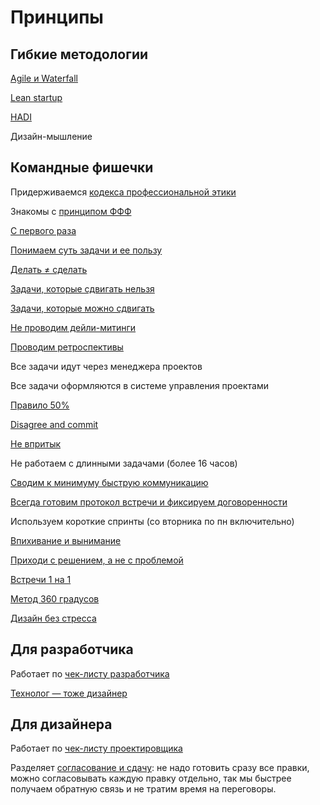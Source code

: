 # Принципы

## Гибкие методологии 

[Agile и Waterfall](./agile.md)

[Lean startup](./lean-startup.md)

[HADI](./hadi.md)

Дизайн-мышление

## Командные фишечки

Придерживаемся [кодекса профессиональной этики](https://bureau.ru/bb/soviet/20140623/)

Знакомы с [принципом ФФФ](https://bureau.ru/about/fff/)

[С первого раза](../../po/principles/first-time.md)

[Понимаем суть задачи и ее пользу](../../develop/dor.md)

[Делать ≠ сделать](https://bureau.ru/books/fff/demo/4)

[Задачи, которые сдвигать нельзя](./dont-move.md)

[Задачи, которые можно сдвигать](./move.md)

[Не проводим дейли-митинги](./meeting.md)

[Проводим ретроспективы](./retro.md)

Все задачи идут через менеджера проектов

Все задачи оформляются в системе управления проектами

[Правило 50%](./50.md)

[Disagree and commit](./disagree.md)

[Не впритык](https://bureau.ru/bb/soviet/20130909/)

Не работаем с длинными задачами (более 16 часов)

[Сводим к минимуму быструю коммуникацию](./fast-communication.md)

[Всегда готовим протокол встречи и фиксируем договоренности](./protocol.md)

Используем короткие спринты (со вторника по пн включительно)

[Впихивание и вынимание](./in-out.md)

[Приходи с решением, а не с проблемой](./come-with-solution.md)

[Встречи 1 на 1](./one-on-one.md)

[Метод 360 градусов](./360-degree-feedback.md)

[Дизайн без стресса](https://collab.ldwg.ru/stressless-design)

## Для разработчика

Работает по [чек-листу разработчика](../../develop/checklist.md)

[Технолог — тоже дизайнер](https://vimeo.com/34066658)

## Для дизайнера

Работает по [чек-листу проектировщика](../../design/checklist.md)

Разделяет [согласование и сдачу](https://youtu.be/WIFG_yQMCz8): не надо готовить сразу все правки, можно согласовывать каждую правку отдельно, так мы быстрее получаем обратную связь и не тратим время на переговоры.